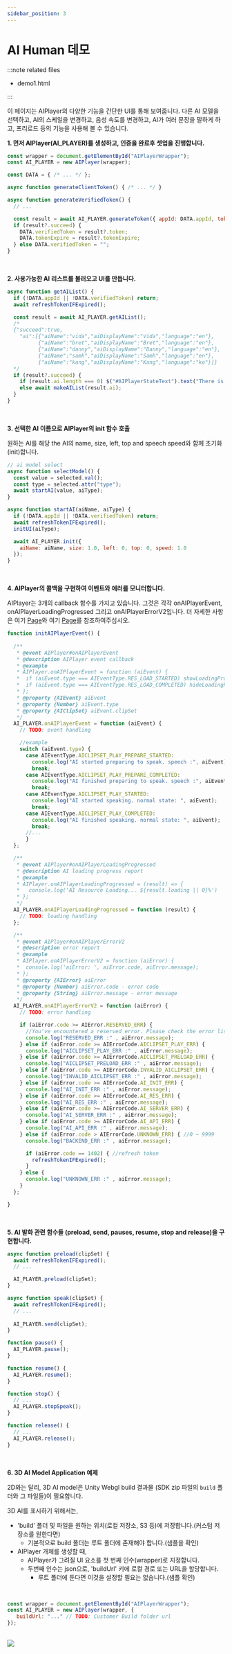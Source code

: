 ```yaml
---
sidebar_position: 3
---
```


# AI Human 데모
:::note related files

- demo1.html

:::

이 페이지는 AIPlayer의 다양한 기능을 간단한 UI를 통해 보여줍니다. 다른 AI 모델을 선택하고, AI의 스케일을 변경하고, 음성 속도를 변경하고, AI가 여러 문장을 말하게 하고, 프리로드 등의 기능을 사용해 볼 수 있습니다.

**1. 먼저 AIPlayer(AI_PLAYER)를 생성하고, 인증을 완료후 셋업을 진행합니다.**

```javascript
const wrapper = document.getElementById("AIPlayerWrapper");
const AI_PLAYER = new AIPlayer(wrapper);

const DATA = { /* ... */ };

async function generateClientToken() { /* ... */ }

async function generateVerifiedToken() {
  // ...

  const result = await AI_PLAYER.generateToken({ appId: DATA.appId, token: DATA.clientToken });
  if (result?.succeed) {
    DATA.verifiedToken = result?.token;
    DATA.tokenExpire = result?.tokenExpire;
  } else DATA.verifiedToken = "";
}
```
<br/>

**2. 사용가능한 AI 리스트를 불러오고 UI를 만듭니다.**

```javascript
async function getAIList() {
  if (!DATA.appId || !DATA.verifiedToken) return;
  await refreshTokenIFExpired();

  const result = await AI_PLAYER.getAIList();
  /*
  {"succeed":true,
    "ai":[{"aiName":"vida","aiDisplayName":"Vida","language":"en"},
          {"aiName":"bret","aiDisplayName":"Bret","language":"en"},
          {"aiName":"danny","aiDisplayName":"Danny","language":"en"},
          {"aiName":"samh","aiDisplayName":"Samh","language":"en"},
          {"aiName":"kang","aiDisplayName":"Kang","language":"ko"}]}
  */
  if (result?.succeed) {
    if (result.ai.length === 0) $("#AIPlayerStateText").text("There is no AI model available.");
    else await makeAIList(result.ai);
  }
}
```

<br/>

**3. 선택한 AI 이름으로 AIPlayer의 init 함수 호출**

원하는 AI를 해당 the AI의 name, size, left, top and speech speed와 함께 초기화(init)합니다.

```javascript
// ai model select
async function selectModel() {
  const value = selected.val();
  const type = selected.attr("type");
  await startAI(value, aiType);
}

async function startAI(aiName, aiType) {
  if (!DATA.appId || !DATA.verifiedToken) return;
  await refreshTokenIFExpired();
  initUI(aiType);

  await AI_PLAYER.init({
    aiName: aiName, size: 1.0, left: 0, top: 0, speed: 1.0
  });
}
```

<br/>

**4. AIPlayer의 콜백을 구현하여 이벤트와 에러를 모니터합니다.**

AIPlayer는 3개의 callback 함수를 가지고 있습니다. 그것은 각각 onAIPlayerEvent, onAIPlayerLoadingProgressed 그리고 onAIPlayerErrorV2입니다. 더 자세한 사항은 여기 [Page](../apis/aiplayer-callback.md)와 여기 [Page](../apis/aiplayer-data.md)를 참조하여주십시오.


```javascript
function initAIPlayerEvent() {
  
  /**
   * @event AIPlayer#onAIPlayerEvent
   * @description AIPlayer event callback 
   * @example
   * AIPlayer.onAIPlayerEvent = function (aiEvent) {
   *  if (aiEvent.type === AIEventType.RES_LOAD_STARTED) showLoadingProcess();
   *  if (aiEvent.type === AIEventType.RES_LOAD_COMPLETED) hideLoadingProcess();
   * };
   * @property {AIEvent} aiEvent
   * @property {Number} aiEvent.type 
   * @property {AIClipSet} aiEvent.clipSet
   */
  AI_PLAYER.onAIPlayerEvent = function (aiEvent) {
    // TODO: event handling 

    //example
    switch (aiEvent.type) {
      case AIEventType.AICLIPSET_PLAY_PREPARE_STARTED:
        console.log("AI started preparing to speak. speech :", aiEvent);
        break;
      case AIEventType.AICLIPSET_PLAY_PREPARE_COMPLETED:
        console.log("AI finished preparing to speak. speech :", aiEvent);
        break;
      case AIEventType.AICLIPSET_PLAY_STARTED:
        console.log("AI started speaking. normal state: ", aiEvent);
        break;
      case AIEventType.AICLIPSET_PLAY_COMPLETED:
        console.log("AI finished speaking. normal state: ", aiEvent);
        break;
      //...
      }
  };

  /**
   * @event AIPlayer#onAIPlayerLoadingProgressed
   * @description AI loading progress report 
   * @example
   * AIPlayer.onAIPlayerLoadingProgressed = (result) => {
   *   console.log('AI Resource Loading... ${result.loading || 0}%')
   * };
   */
  AI_PLAYER.onAIPlayerLoadingProgressed = function (result) {
    // TODO: loading handling
  };

  /**
   * @event AIPlayer#onAIPlayerErrorV2
   * @description error report
   * @example
   * AIPlayer.onAIPlayerErrorV2 = function (aiError) {
   *  console.log('aiError: ', aiError.code, aiError.message);
   * };
   * @property {AIError} aiError 
   * @property {Number} aiError.code - error code 
   * @property {String} aiError.message - error message
   */
  AI_PLAYER.onAIPlayerErrorV2 = function (aiError) {
    // TODO: error handling

    if (aiError.code >= AIError.RESERVED_ERR) {
      //You've encountered a reserved error. Please check the error list!
      console.log("RESERVED_ERR :" , aiError.message);
    } else if (aiError.code >= AIErrorCode.AICLIPSET_PLAY_ERR) {
      console.log("AICLIPSET_PLAY_ERR :" , aiError.message);
    } else if (aiError.code >= AIErrorCode.AICLIPSET_PRELOAD_ERR) {
      console.log("AICLIPSET_PRELOAD_ERR :" , aiError.message);
    } else if (aiError.code >= AIErrorCode.INVALID_AICLIPSET_ERR) {
      console.log("INVALID_AICLIPSET_ERR :" , aiError.message);
    } else if (aiError.code >= AIErrorCode.AI_INIT_ERR) {
      console.log("AI_INIT_ERR :" , aiError.message);
    } else if (aiError.code >= AIErrorCode.AI_RES_ERR) {
      console.log("AI_RES_ERR :" , aiError.message);
    } else if (aiError.code >= AIErrorCode.AI_SERVER_ERR) {
      console.log("AI_SERVER_ERR :" , aiError.message);
    } else if (aiError.code >= AIErrorCode.AI_API_ERR) {
      console.log("AI_API_ERR :" , aiError.message);
    } else if (aiError.code > AIErrorCode.UNKNOWN_ERR) { //0 ~ 9999
      console.log("BACKEND_ERR :" , aiError.message);

      if (aiError.code == 1402) { //refresh token
        refreshTokenIFExpired();
      }
    } else {
      console.log("UNKNOWN_ERR :" , aiError.message);
    }
  };

}
```

<br/>

**5. AI 발화 관련 함수들 (preload, send, pauses, resume, stop and release)을 구현합니다.**

```javascript
async function preload(clipSet) {
  await refreshTokenIFExpired();
  // ...

  AI_PLAYER.preload(clipSet);
}

async function speak(clipSet) {
  await refreshTokenIFExpired();
  // ...
  
  AI_PLAYER.send(clipSet);
}

function pause() {
  AI_PLAYER.pause();
}

function resume() {
  AI_PLAYER.resume();
}

function stop() {
  // ...
  AI_PLAYER.stopSpeak();
}

function release() {
  // ...
  AI_PLAYER.release();
}
```

<br/>


**6. 3D AI Model Application 예제**

 2D와는 달리, 3D AI model은 Unity Webgl build 결과물 (SDK zip 파일의 `build` 폴더와 그 파일들)이 필요합니다. 

3D AI를 표시하기 위해서는, 
- 'build' 폴더 및 파일을 원하는 위치(로컬 저장소, S3 등)에 저장합니다.(커스텀 저장소를 원한다면)
  + 기본적으로 build 폴더는 루트 폴더에 존재해야 합니다.(샘플을 확인)
- AIPlayer 개체를 생성할 때,
  + AIPlayer가 그려질 UI 요소를 첫 번째 인수(wrapper)로 지정합니다.
  + 두번째 인수는 json으로, 'buildUrl' 키에 로컬 경로 또는 URL을 할당합니다.
    + 루트 폴더에 둔다면 이것을 설정할 필요는 없습니다.(샘플 확인)

<br/>

```javascript
const wrapper = document.getElementById("AIPlayerWrapper");
const AI_PLAYER = new AIPlayer(wrapper, {
   buildUrl: "..." // TODO: Customer Build folder url
});
```

<br/>

<img src="/img/aihuman/web/sdk_demo_02_r1.png" />
